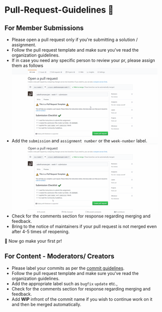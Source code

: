 # Pull-Request-Guidelines :lock_with_ink_pen:

## For Member Submissions
- Please open a pull request only if you're submitting a solution / assignment.
- Follow the pull request template and make sure you've read the organization guidelines.
- If in case you need any specific person to review your pr, please assign them as follows
![Review/Assignment to Specific](graphics/addingreviewer.gif)
- Add the ```submission``` and ```assignment number``` or the ```week-number``` label.
![Adding Labels](graphics/addinglabels.gif)
- Check for the comments section for response regarding merging and feedback.
- Bring to the notice of maintainers if your pull request is not merged even after 4-5 times of reopening.


:tada: Now go make your first pr!

## For Content - Moderators/ Creators

- Please label your commits as per the [commit guidelines](https://github.com/GVP-AI-Club/Organization-Guidelines/blob/master/commit-guidelines.md).
- Follow the pull request template and make sure you've read the organization guidelines.
- Add the appropriate label such as ```bugfix``` ```update``` etc.,
- Check for the comments section for response regarding merging and feedback.
- Add **WIP** infront of the commit name if you wish to continue work on it and then be merged automatically.

